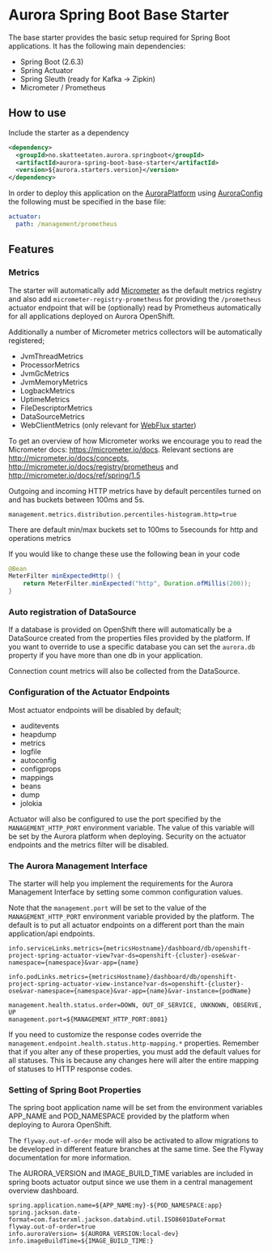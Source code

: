 # Aurora Spring Boot Base Starter

The base starter provides the basic setup required for Spring Boot applications.
It has the following main dependencies:
- Spring Boot (2.6.3)
- Spring Actuator
- Spring Sleuth (ready for Kafka -> Zipkin)
- Micrometer / Prometheus

## How to use
Include the starter as a dependency

```xml
<dependency>
  <groupId>no.skatteetaten.aurora.springboot</groupId>
  <artifactId>aurora-spring-boot-base-starter</artifactId>
  <version>${aurora.starters.version}</version>
</dependency>
```

In order to deploy this application on the [AuroraPlatform](https://skatteetaten.github.io/aurora) using [AuroraConfig](https://skatteetaten.github.io/aurora/documentation/aurora-config/) the following must be specified in the base file:

```yaml
actuator:
  path: /management/prometheus
```

## Features

### Metrics

The starter will automatically add [Micrometer](http://micrometer.io) as the default
metrics registry and also add `micrometer-registry-prometheus` for providing the `/prometheus` actuator endpoint that
will be (optionally) read by Prometheus automatically for all applications deployed on Aurora OpenShift.

Additionally a number of Micrometer metrics collectors will be automatically registered;

* JvmThreadMetrics
* ProcessorMetrics
* JvmGcMetrics
* JvmMemoryMetrics
* LogbackMetrics
* UptimeMetrics
* FileDescriptorMetrics
* DataSourceMetrics
* WebClientMetrics (only relevant for [WebFlux starter](https://github.com/Skatteetaten/aurora-spring-boot-webflux-starter))

To get an overview of how Micrometer works we encourage you to read the Micrometer docs:
https://micrometer.io/docs. Relevant sections are http://micrometer.io/docs/concepts, http://micrometer.io/docs/registry/prometheus and http://micrometer.io/docs/ref/spring/1.5

Outgoing and incoming HTTP metrics have by default percentiles turned on and has buckets between 100ms and 5s.
```properties
management.metrics.distribution.percentiles-histogram.http=true
```

There are default min/max buckets set to 100ms to 5secounds for http and operations metrics

If you would like to change these use the following bean in your code

```java
@Bean
MeterFilter minExpectedHttp() {
    return MeterFilter.minExpected("http", Duration.ofMillis(200));
}
```


### Auto registration of DataSource

If a database is provided on OpenShift there will automatically be a DataSource created from the properties files provided
by the platform. If you want to override to use a specific database you can set the `aurora.db` property if you have more
than one db in your application.

Connection count metrics will also be collected from the DataSource.

### Configuration of the Actuator Endpoints

Most actuator endpoints will be disabled by default;

* auditevents
* heapdump
* metrics
* logfile
* autoconfig
* configprops
* mappings
* beans
* dump
* jolokia

Actuator will also be configured to use the port specified by the `MANAGEMENT_HTTP_PORT` environment variable. The
value of this variable will be set by the Aurora platform when deploying. Security on the actuator endpoints and the
metrics filter will be disabled.


### The Aurora Management Interface

The starter will help you implement the requirements for the Aurora Management Interface by setting some common
configuration values.

Note that the `management.port` will be set to the value of the `MANAGEMENT_HTTP_PORT` environment variable provided
by the platform. The default is to put all actuator endpoints on a different port than the main application/api
endpoints.

```properties
info.serviceLinks.metrics={metricsHostname}/dashboard/db/openshift-project-spring-actuator-view?var-ds=openshift-{cluster}-ose&var-namespace={namespace}&var-app={name}

info.podLinks.metrics={metricsHostname}/dashboard/db/openshift-project-spring-actuator-view-instance?var-ds=openshift-{cluster}-ose&var-namespace={namespace}&var-app={name}&var-instance={podName}

management.health.status.order=DOWN, OUT_OF_SERVICE, UNKNOWN, OBSERVE, UP
management.port=${MANAGEMENT_HTTP_PORT:8081}
```

If you need to customize the response codes override the `management.endpoint.health.status.http-mapping.*` properties.
Remember that if you alter any of these properties, you must add the default values for all statuses.
This is because any changes here will alter the entire mapping of statuses to HTTP response codes.

### Setting of Spring Boot Properties

The spring boot application name will be set from the environment variables APP_NAME and POD_NAMESPACE provided by the
platform when deploying to Aurora OpenShift.

The `flyway.out-of-order` mode will also be activated to allow migrations to be developed in different feature branches
at the same time. See the Flyway documentation for more information.

The AURORA_VERSION and IMAGE_BUILD_TIME variables are included in spring boots actuator output since we use them in a central
management overview dashboard.

```properties
spring.application.name=${APP_NAME:my}-${POD_NAMESPACE:app}
spring.jackson.date-format=com.fasterxml.jackson.databind.util.ISO8601DateFormat
flyway.out-of-order=true
info.auroraVersion= ${AURORA_VERSION:local-dev}
info.imageBuildTime=${IMAGE_BUILD_TIME:}
```
